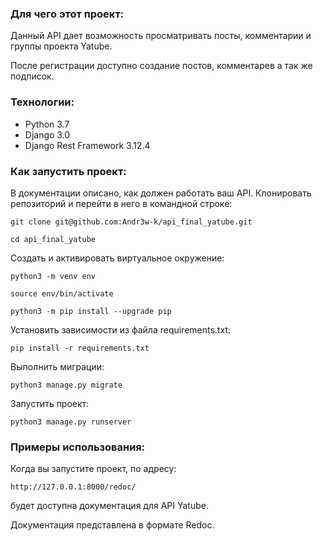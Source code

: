 ### Для чего этот проект:
Данный API дает возможность просматривать посты, комментарии и группы проекта Yatube.

После регистрации доступно создание постов, комментарев а так же подписок.
### Технологии:
- Python 3.7
- Django 3.0
- Django Rest Framework 3.12.4

### Как запустить проект:
В документации описано, как должен работать ваш API. 
Клонировать репозиторий и перейти в него в командной строке:

```
git clone git@github.com:Andr3w-k/api_final_yatube.git
```

```
cd api_final_yatube
```

Cоздать и активировать виртуальное окружение:

```
python3 -m venv env
```

```
source env/bin/activate
```

```
python3 -m pip install --upgrade pip
```

Установить зависимости из файла requirements.txt:

```
pip install -r requirements.txt
```

Выполнить миграции:

```
python3 manage.py migrate
```

Запустить проект:

```
python3 manage.py runserver
```
### Примеры использования:
Когда вы запустите проект, по адресу:

```
http://127.0.0.1:8000/redoc/
```
будет доступна документация для API Yatube. 

Документация представлена в формате Redoc.
